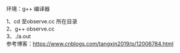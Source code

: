 环境：g++ 编译器  

1、cd 至observe.cc 所在目录  
2、g++ observe.cc  
3、./a.out  
参考博客：https://www.cnblogs.com/tangxin2019/p/12006784.html

